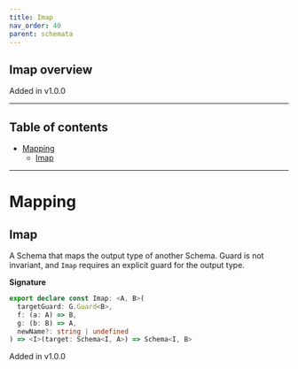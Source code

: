 ```yaml
---
title: Imap
nav_order: 40
parent: schemata
---
```


## Imap overview

Added in v1.0.0

---

<h2 class="text-delta">Table of contents</h2>

- [Mapping](#mapping)
  - [Imap](#imap)

---

# Mapping

## Imap

A Schema that maps the output type of another Schema. Guard is not invariant, and
`Imap` requires an explicit guard for the output type.

**Signature**

```ts
export declare const Imap: <A, B>(
  targetGuard: G.Guard<B>,
  f: (a: A) => B,
  g: (b: B) => A,
  newName?: string | undefined
) => <I>(target: Schema<I, A>) => Schema<I, B>
```

Added in v1.0.0
